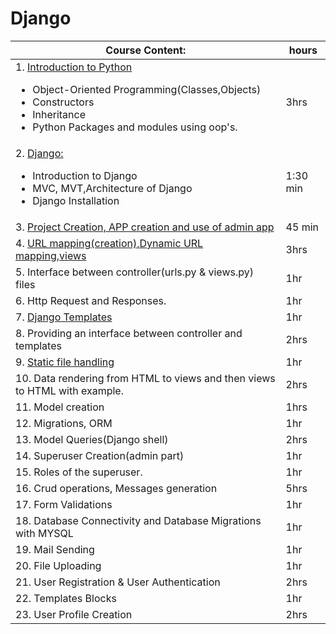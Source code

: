 # Django
| Course Content:| hours |
|-------|-------|
| 1. [Introduction to Python](https://github.com/GirishaDevara/notes-2020/blob/master/django/Introduction%20to%20Python.md) <ul><li>Object-Oriented Programming(Classes,Objects)</li><li>Constructors</li><li>Inheritance</li><li>Python Packages and modules using oop's.</li></ul>| 3hrs|	 
| 2. [Django:](https://github.com/GirishaDevara/notes-2020/blob/master/django/Django-introduction/README.md) <ul><li>Introduction to Django</li><li>MVC, MVT,Architecture of Django</li><li>Django Installation</li></ul>| 1:30 min |
| 3. [Project Creation, APP creation and use of admin app](https://github.com/GirishaDevara/notes-2020/blob/master/django/Project%20Creation%2C%20APP%20creation%20and%20use%20of%20admin%20app.md) | 45 min |
| 4. [URL mapping(creation),Dynamic URL mapping,views](https://github.com/GirishaDevara/notes-2020/blob/master/django/URL%20mapping(creation)%2CDynamic%20URL%20mapping%2Cviews.md) | 3hrs |
| 5. Interface between controller(urls.py & views.py) files| 1hr |
| 6. Http Request and Responses.| 1hr |
| 7. [Django Templates](https://github.com/GAlekhya123/documentation/blob/master/Django_templates.md)  | 1hr | 
| 8. Providing an interface between controller and templates | 2hrs |
| 9. [Static file handling](https://github.com/GAlekhya123/documentation/blob/master/Static_File_Handling.md) | 1hr |
| 10. Data rendering from HTML to views and then views to HTML with example.| 2hrs | 
| 11. Model creation | 1hrs |
| 12. Migrations, ORM | 1hr |
| 13. Model Queries(Django shell) | 2hrs |
| 14. Superuser Creation(admin part) | 1hr |
| 15. Roles of the superuser. | 1hr |
| 16. Crud operations, Messages generation | 5hrs |
| 17. Form Validations | 1hr |
| 18. Database Connectivity and Database Migrations with MYSQL | 1hr |
| 19. Mail Sending | 1hr |
| 20. File Uploading | 1hr |
| 21. User Registration & User Authentication | 2hrs |
| 22. Templates Blocks | 1hr |
| 23. User Profile Creation | 2hrs |
